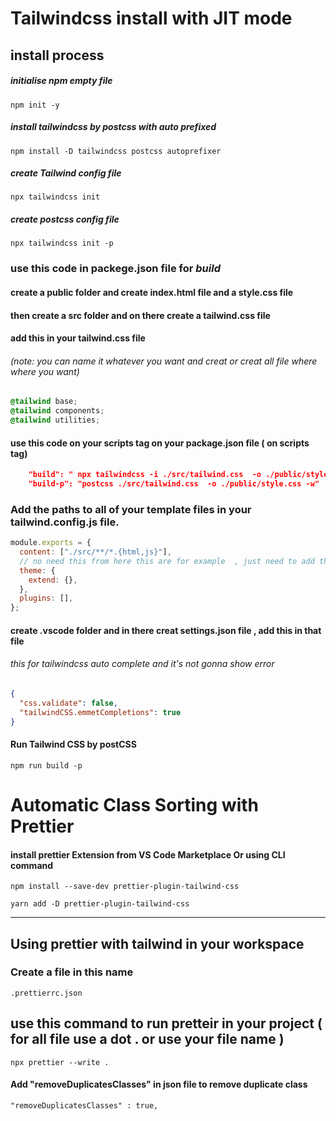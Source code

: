 # Tailwindcss install with JIT mode

## install process

##### initialise npm empty file

```
npm init -y
```

##### install tailwindcss by postcss with auto prefixed

```
npm install -D tailwindcss postcss autoprefixer
```

##### create  Tailwind config file

```
npx tailwindcss init
```

##### create postcss config file 
```
npx tailwindcss init -p
```
### use this code in **packege.json** file for _build_

#### create a public  folder  and create index.html file  and a **style.css** file 
#### then  create a src folder  and on there create a **tailwind.css** file 

#### add this in your **tailwind.css** file 
###### *(note: you can name it whatever you want and creat or creat  all file where where you want)*
```css
@tailwind base;
@tailwind components;
@tailwind utilities;
```


#### use this code on  your scripts tag  on your  package.json file   ( on scripts tag)
```json
    "build": " npx tailwindcss -i ./src/tailwind.css  -o ./public/style.css -w",
    "build-p": "postcss ./src/tailwind.css  -o ./public/style.css -w"
```

### Add the paths to all of your template files in your **tailwind.config.js** file.

```javaScript
module.exports = {
  content: ["./src/**/*.{html,js}"],
  // no need this from here this are for example  , just need to add this path 
  theme: {
    extend: {},
  },
  plugins: [],
};

```

#### create .vscode folder  and in there  creat settings.json file , add this in that file 
###### this for tailwindcss auto complete and it's not gonna show error 

```json
{
  "css.validate": false,
  "tailwindCSS.emmetCompletions": true
}

```

#### Run Tailwind CSS by postCSS 

```
npm run build -p 
```


# Automatic Class Sorting with Prettier
 #### install prettier Extension from VS Code Marketplace   Or using CLI command 
```
npm install --save-dev prettier-plugin-tailwind-css
```
 ```
 yarn add -D prettier-plugin-tailwind-css
 ```
----------
## Using prettier  with tailwind in your workspace 
### Create a file  in this name 
```
.prettierrc.json
```
## use this command to run pretteir in your project  ( for all file use a dot . or use your file name  )
```
npx prettier --write . 
```

#### Add "removeDuplicatesClasses" in  json file to remove duplicate  class  
```
"removeDuplicatesClasses" : true,
```
